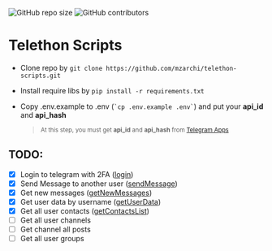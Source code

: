 <p>
<img alt="GitHub repo size" src="https://img.shields.io/github/repo-size/mzarchi/telethon-scripts">
<img alt="GitHub contributors" src="https://img.shields.io/github/contributors/mzarchi/telethon-scripts">
</p>

# Telethon Scripts

* Clone repo by ```git clone https://github.com/mzarchi/telethon-scripts.git```
* Install require libs by ```pip install -r requirements.txt```

* Copy .env.example to .env (`` `cp .env.example .env` ``) and put your <b>api_id</b> and <b>api_hash</b>

    > <sub>At this step, you must get **api_id** and **api_hash** from [Telegram Apps](https://my.telegram.org/auth?to=apps)</sub>

## TODO:

* [x] Login to telegram with 2FA ([login](https://github.com/mzarchi/telethon-scripts/blob/main/codes/user.py#L21))
* [x] Send Message to another user ([sendMessage](https://github.com/mzarchi/telethon-scripts/blob/main/codes/user.py#L42))
* [x] Get new messages ([getNewMessages](https://github.com/mzarchi/telethon-scripts/blob/main/codes/user.py#L61))
* [x] Get user data by username ([getUserData](https://github.com/mzarchi/telethon-scripts/blob/main/codes/user.py#L84))
* [x] Get all user contacts ([getContactsList](https://github.com/mzarchi/telethon-scripts/blob/main/codes/user.py#L97))
* [ ] Get all user channels
* [ ] Get channel all posts
* [ ] Get all user groups
